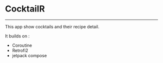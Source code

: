 # CocktailR
---

This app show cocktails and their recipe detail. 

It builds on :
- Coroutine 
- Retrofi2
- jetpack compose
